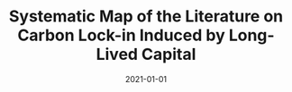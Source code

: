 ---
title: "Systematic Map of the Literature on Carbon Lock-in Induced by Long-Lived Capital"
collection: publications
permalink: /publications/17
date: 2021-01-01
venue: "Environmental Research Letters"
citation: "Fisch-Romito, Vivien, Guivarch, Celine, Creutzig, Felix, Minx, Jan C., <b>Callaghan, Max W.</b>. (2021). &quot;Systematic Map of the Literature on Carbon Lock-in Induced by Long-Lived Capital.&quot; <i>Environmental Research Letters</i>. ()."
doi: "10.1088/1748-9326/aba660"
---